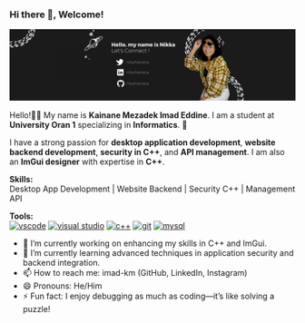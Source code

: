 ### Hi there 👋, Welcome!

![I am Kainane Mezadek Imad Eddine](https://raw.githubusercontent.com/nikxherrera/banner/main/img/nikka.png)

Hello!👋🏻 My name is **Kainane Mezadek Imad Eddine**. I am a student at **University Oran 1** specializing in **Informatics**. 🏫

I have a strong passion for **desktop application development**, **website backend development**, **security in C++**, and **API management**. I am also an **ImGui designer** with expertise in **C++**.

**Skills:**  
Desktop App Development | Website Backend | Security C++ | Management API  

**Tools:**  
[<img src='https://upload.wikimedia.org/wikipedia/commons/thumb/2/2d/Visual_Studio_Code_1.18_icon.svg/1200px-Visual_Studio_Code_1.18_icon.svg.png' alt='vscode' height='40'>](https://github.com/imad-km)   [<img src='https://upload.wikimedia.org/wikipedia/commons/thumb/2/2c/Visual_Studio_Icon_2022.svg/1200px-Visual_Studio_Icon_2022.svg.png' alt='visual studio' height='40'>](https://github.com/imad-km)   [<img src='https://img.utdstc.com/icon/262/0e7/2620e7b24f63f53e56a163c7a6a757269d51c228e57f8243f965c9aaa994214e:200' alt='c++' height='40'>](https://github.com/imad-km)   [<img src='[https://raw.githubusercontent.com/github/explore/80688e429a7d4ef2fca1e82350fe8e3517d3494d/topics/git/git.png' alt='git' height='40'>](https://github.com/imad-km)   [<img src='[https://raw.githubusercontent.com/github/explore/80688e429a7d4ef2fca1e82350fe8e3517d3494d/topics/mysql/mysql.png' alt='mysql' height='40'>](https://github.com/imad-km)  

- 🔭 I’m currently working on enhancing my skills in C++ and ImGui.  
- 🌱 I’m currently learning advanced techniques in application security and backend integration.  
- 📫 How to reach me: imad-km (GitHub, LinkedIn, Instagram)  
- 😄 Pronouns: He/Him  
- ⚡ Fun fact: I enjoy debugging as much as coding—it’s like solving a puzzle!  
